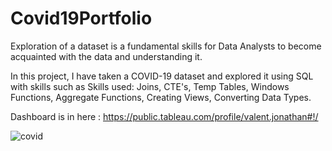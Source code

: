 # Covid19Portfolio
Exploration of a dataset is a fundamental skills for Data Analysts to become acquainted with the data and understanding it.

In this project, I have taken a COVID-19 dataset and explored it using SQL with skills such as Skills used: Joins, CTE's, Temp Tables, Windows Functions, Aggregate Functions, Creating Views, Converting Data Types.

Dashboard is in here : https://public.tableau.com/profile/valent.jonathan#!/


![covid](https://user-images.githubusercontent.com/86308031/144716383-6a447474-90f0-4460-ba33-d5a3aa64a8b3.jpg)
